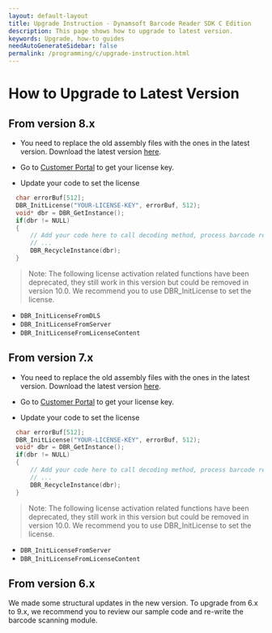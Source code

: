 ```yaml
---
layout: default-layout
title: Upgrade Instruction - Dynamsoft Barcode Reader SDK C Edition
description: This page shows how to upgrade to latest version.
keywords: Upgrade, how-to guides
needAutoGenerateSidebar: false
permalink: /programming/c/upgrade-instruction.html
---
```



# How to Upgrade to Latest Version     

## From version 8.x

- You need to replace the old assembly files with the ones in the latest version. Download the latest version [here](https://www.dynamsoft.com/Downloads/Dynamic-Barcode-Reader-Download.aspx).

- Go to <a href="https://www.dynamsoft.com/customer/license/fullLicense" target="_blank">Customer Portal</a> to get your license key.

- Update your code to set the license
```c
  char errorBuf[512];
  DBR_InitLicense("YOUR-LICENSE-KEY", errorBuf, 512);
  void* dbr = DBR_GetInstance();
  if(dbr != NULL)
  {
      // Add your code here to call decoding method, process barcode results and so on
      // ...
      DBR_RecycleInstance(dbr);
  }
```

>Note:
>The following license activation related functions have been deprecated, they still work in this version but could be removed in version 10.0. We recommend you to use DBR_InitLicense to set the license.

- `DBR_InitLicenseFromDLS`
- `DBR_InitLicenseFromServer`
- `DBR_InitLicenseFromLicenseContent` 

## From version 7.x

- You need to replace the old assembly files with the ones in the latest version. Download the latest version [here](https://www.dynamsoft.com/Downloads/Dynamic-Barcode-Reader-Download.aspx).

- Go to <a href="https://www.dynamsoft.com/customer/license/fullLicense" target="_blank">Customer Portal</a> to get your license key.

- Update your code to set the license
```c
  char errorBuf[512];
  DBR_InitLicense("YOUR-LICENSE-KEY", errorBuf, 512);
  void* dbr = DBR_GetInstance();
  if(dbr != NULL)
  {
      // Add your code here to call decoding method, process barcode results and so on
      // ...
      DBR_RecycleInstance(dbr);
  }
```

>Note:
>The following license activation related functions have been deprecated, they still work in this version but could be removed in version 10.0. We recommend you to use DBR_InitLicense to set the license.

- `DBR_InitLicenseFromServer`
- `DBR_InitLicenseFromLicenseContent` 


## From version 6.x

We made some structural updates in the new version. To upgrade from 6.x to 9.x, we recommend you to review our sample code and re-write the barcode scanning module.
